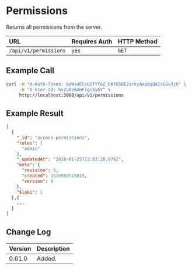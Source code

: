 # Permissions

Returns all permissions from the server.

| URL | Requires Auth | HTTP Method |
| :--- | :--- | :--- |
| `/api/v1/permissions` | `yes` | `GET` |

## Example Call

```bash
curl -H "X-Auth-Token: 6eWs4ECxUITYYoZ_bAYK5OE2srkxAepQqQA1cGGv3jK" \
     -H "X-User-Id: hvzu8z6mHFigiXy6Y" \
     http://localhost:3000/api/v1/permissions
```

## Example Result

```json
[
  {
    "_id": "access-permissions",
    "roles": [
      "admin"
    ],
    "_updatedAt": "2018-01-25T13:03:20.879Z",
    "meta": {
      "revision": 0,
      "created": 1516980515815,
      "version": 0
    },
    "$loki": 1
  },{
    ...
  }
]
```

## Change Log

| Version | Description |
| :--- | :--- |
| 0.61.0 | Added. |